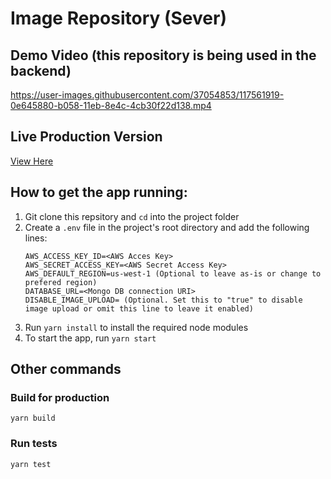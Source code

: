 # Image Repository (Sever)

## Demo Video (this repository is being used in the backend)

https://user-images.githubusercontent.com/37054853/117561919-0e645880-b058-11eb-8e4c-4cb30f22d138.mp4

## Live Production Version
[View Here](https://imagerepo.app/)

## How to get the app running:
1. Git clone this repsitory and `cd` into the project folder
2. Create a `.env` file in the project's root directory and add the following lines:
    ```
    AWS_ACCESS_KEY_ID=<AWS Acces Key>
    AWS_SECRET_ACCESS_KEY=<AWS Secret Access Key>
    AWS_DEFAULT_REGION=us-west-1 (Optional to leave as-is or change to prefered region)
    DATABASE_URL=<Mongo DB connection URI>
    DISABLE_IMAGE_UPLOAD= (Optional. Set this to "true" to disable image upload or omit this line to leave it enabled)
    ```
3. Run `yarn install` to install the required node modules
4. To start the app, run `yarn start`

## Other commands

### Build for production
```
yarn build
```

### Run tests
```
yarn test
```

